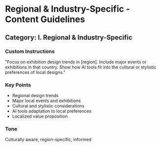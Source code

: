 # Regional & Industry-Specific - Content Guidelines

## Category: I. Regional & Industry-Specific

### Custom Instructions

"Focus on exhibition design trends in [region].
Include major events or exhibitions in that country.
Show how AI tools fit into the cultural or stylistic preferences of local designs."

### Key Points
- Regional design trends
- Major local events and exhibitions
- Cultural and stylistic considerations
- AI tools adaptation to local preferences
- Localized value proposition

### Tone
Culturally aware, region-specific, informed
